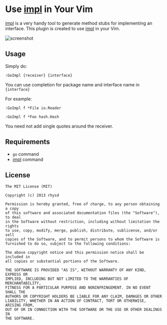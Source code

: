 Use [impl](https://github.com/josharian/impl) in Your Vim
=========================================================

[impl](https://github.com/josharian/impl) is a very handy tool to generate method stubs for implementing an interface.
This plugin is created to use [impl](https://github.com/josharian/impl) in your Vim.

![screenshot](http://gifzo.net/BPFMRsWdNwe.gif)

## Usage

Simply do:

```
:GoImpl {receiver} {interface}
```

You can use completion for package name and interface name in `{interface}`

For example:

```
:GoImpl f *File io.Reader
```

```
:GoImpl f *Foo hash.Hash
```

You need not add single quotes around the receiver.

## Requirements

- `go` command
- [impl](https://github.com/josharian/impl) command

## License

    The MIT License (MIT)

    Copyright (c) 2013 rhysd

    Permission is hereby granted, free of charge, to any person obtaining a copy
    of this software and associated documentation files (the "Software"), to deal
    in the Software without restriction, including without limitation the rights
    to use, copy, modify, merge, publish, distribute, sublicense, and/or sell
    copies of the Software, and to permit persons to whom the Software is
    furnished to do so, subject to the following conditions:

    The above copyright notice and this permission notice shall be included in
    all copies or substantial portions of the Software.

    THE SOFTWARE IS PROVIDED "AS IS", WITHOUT WARRANTY OF ANY KIND, EXPRESS OR
    IMPLIED, INCLUDING BUT NOT LIMITED TO THE WARRANTIES OF MERCHANTABILITY,
    FITNESS FOR A PARTICULAR PURPOSE AND NONINFRINGEMENT. IN NO EVENT SHALL THE
    AUTHORS OR COPYRIGHT HOLDERS BE LIABLE FOR ANY CLAIM, DAMAGES OR OTHER
    LIABILITY, WHETHER IN AN ACTION OF CONTRACT, TORT OR OTHERWISE, ARISING FROM,
    OUT OF OR IN CONNECTION WITH THE SOFTWARE OR THE USE OR OTHER DEALINGS IN
    THE SOFTWARE.
